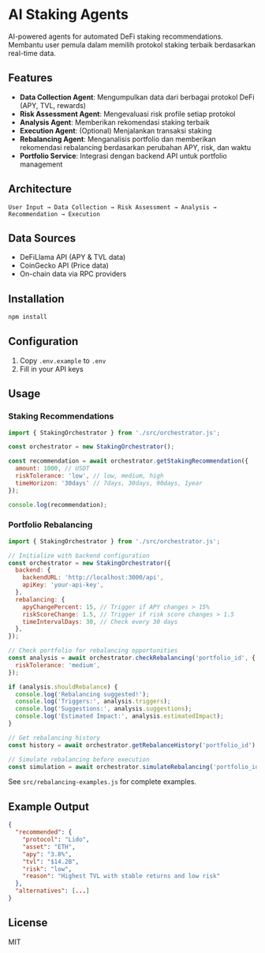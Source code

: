 # AI Staking Agents

AI-powered agents for automated DeFi staking recommendations. Membantu user pemula dalam memilih protokol staking terbaik berdasarkan real-time data.

## Features

- **Data Collection Agent**: Mengumpulkan data dari berbagai protokol DeFi (APY, TVL, rewards)
- **Risk Assessment Agent**: Mengevaluasi risk profile setiap protokol
- **Analysis Agent**: Memberikan rekomendasi staking terbaik
- **Execution Agent**: (Optional) Menjalankan transaksi staking
- **Rebalancing Agent**: Menganalisis portfolio dan memberikan rekomendasi rebalancing berdasarkan perubahan APY, risk, dan waktu
- **Portfolio Service**: Integrasi dengan backend API untuk portfolio management

## Architecture

```
User Input → Data Collection → Risk Assessment → Analysis → Recommendation → Execution
```

## Data Sources

- DeFiLlama API (APY & TVL data)
- CoinGecko API (Price data)
- On-chain data via RPC providers

## Installation

```bash
npm install
```

## Configuration

1. Copy `.env.example` to `.env`
2. Fill in your API keys

## Usage

### Staking Recommendations

```javascript
import { StakingOrchestrator } from './src/orchestrator.js';

const orchestrator = new StakingOrchestrator();

const recommendation = await orchestrator.getStakingRecommendation({
  amount: 1000, // USDT
  riskTolerance: 'low', // low, medium, high
  timeHorizon: '30days' // 7days, 30days, 90days, 1year
});

console.log(recommendation);
```

### Portfolio Rebalancing

```javascript
import { StakingOrchestrator } from './src/orchestrator.js';

// Initialize with backend configuration
const orchestrator = new StakingOrchestrator({
  backend: {
    backendURL: 'http://localhost:3000/api',
    apiKey: 'your-api-key',
  },
  rebalancing: {
    apyChangePercent: 15, // Trigger if APY changes > 15%
    riskScoreChange: 1.5, // Trigger if risk score changes > 1.5
    timeIntervalDays: 30, // Check every 30 days
  },
});

// Check portfolio for rebalancing opportunities
const analysis = await orchestrator.checkRebalancing('portfolio_id', {
  riskTolerance: 'medium',
});

if (analysis.shouldRebalance) {
  console.log('Rebalancing suggested!');
  console.log('Triggers:', analysis.triggers);
  console.log('Suggestions:', analysis.suggestions);
  console.log('Estimated Impact:', analysis.estimatedImpact);
}

// Get rebalancing history
const history = await orchestrator.getRebalanceHistory('portfolio_id');

// Simulate rebalancing before execution
const simulation = await orchestrator.simulateRebalancing('portfolio_id', rebalancePlan);
```

See `src/rebalancing-examples.js` for complete examples.

## Example Output

```json
{
  "recommended": {
    "protocol": "Lido",
    "asset": "ETH",
    "apy": "3.8%",
    "tvl": "$14.2B",
    "risk": "low",
    "reason": "Highest TVL with stable returns and low risk"
  },
  "alternatives": [...]
}
```

## License

MIT
